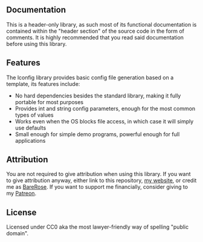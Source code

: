 ## Documentation

This is a header-only library, as such most of its functional documentation is contained within the "header section" of the
source code in the form of comments. It is highly recommended that you read said documentation before using this library.

## Features

The lconfig library provides basic config file generation based on a template, its features include:

- No hard dependencies besides the standard library, making it fully portable for most purposes
- Provides int and string config parameters, enough for the most common types of values
- Works even when the OS blocks file access, in which case it will simply use defaults
- Small enough for simple demo programs, powerful enough for full applications

## Attribution

You are not required to give attribution when using this library. If you want to give attribution anyway, either link to
this repository, [my website](https://www.slopegames.com/), or credit me as [BareRose](https://github.com/BareRose).
If you want to support me financially, consider giving to my [Patreon](https://www.patreon.com/slopegames).

## License

Licensed under CC0 aka the most lawyer-friendly way of spelling "public domain".